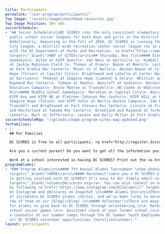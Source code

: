 ```yaml
---
title: Participants
permalink: "/our-program/participants/"
Top Image: "/assets/images/masthead-resources.jpg"
Top Image Position: 50% 40%
soccerSchedule:
- "## Soccer Schedule\n\nDC SCORES runs the only consistent elementary and middle
  public school soccer leagues for both boys and girls in the District of Columbia.
  Additionally, beginning in the fall of 2016, DC SCORES is running the DC SCORES
  City League, a District-wide recreation center soccer league run in partnership
  with the DC Department of Parks and Recreation. <a href=\"https://www.google.com/maps/d/u/0/viewer?mid=1ArueGtkLKryfnhjFva-7hHSZlD8&ll=38.8939219214454%2C-77.01469049999997&z=12\"
  target=\"_blank\">MAP of SITES</a>\n\n## Thursday, Nov 7\n\n#### Elementary School
  Gamedays\n- Aiton at KIPP Quest\n- Van Ness at Burrville \n- Kimball and Smothers
  at Jackie Robinson Field \n- Thomas at Drew\n- Boone at Beers\n- Leckie and Turner
  at Fort Greble Rec Center\n- Miner at JC Nalle\n- Amidon-Bowen at Tyler\n- Imagine
  Hope (Tolson) at Capital City\n- Brightwood and LaSalle at Carter Baron\n- Powell
  at Garrison\n- Thomson at Imagine Hope (Lamond) & Sela\n- Whittier and Raymond at
  Raymond Rec Center\n- Tubman at Reed\n- Bancroft at Seaton\n- Barnard at Takoma
  Education Campus\n- Bruce Monroe at Truesdell\n- HD Cooke at WSG\n\n## Friday, Nov
  8\n\n#### Middle School Gamedays\n- Meridian at Capital City\n- Basis at EL Haynes\n-
  KIPP Key and KIPP NE at Fletcher-Johnson Rec Center\n- KIPP WILL at KIPP AIM\n-
  Imagine Hope (Tolson) and KIPP Valor at Bertie Backus Campus\n- Ida B Wells at Cardozo\n-
  Truesdell and Brightwood at Fort Stevens Rec Center\n- Lincoln at Francis\n- LaSalle
  and Macfarland at Takoma Rec Center\n- Brookland and Raymond at Turkey Thicket Rec
  Center\n- Hart at Jefferson\n- Leckie and Kelly Miller at Fort Greble Rec Center"
soccerScheduleMap: "/uploads/image-program-sites-map-updated.png"
forFamilies:
- |-
  ## For Families

  DC SCORES is free to all participants. <a href="http://register.dcscores.org" target="_blank">Register your child/children</a> for the next DC SCORES programming season (we’re year-round), or for summer camps <a href="http://summer.dcscores.org/" target="_blank">HERE</a>

  Are you a current parent? Do you want to get all the information you need? Click <a href="https://parents.dcscores.org/" target="_blank">HERE</a>

  Work at a school interested in having DC SCORES? Print out the <a href="https://drive.google.com/file/d/11F1BG9gXQWi7vK1bQ2W-K74CERlA6aP1/view?usp=sharing" target="_blank">application form</a>.
programAlumni:
- "### Program Alumni\n\n#### 7th Annual Alumni Tournament \nSee photos <a href=\"https://www.flickr.com/photos/dcscorespictures/albums/72157691961383872\"
  target=\"_blank\">HERE</a>\n\n#### Reconnect!\nAre you a DC SCORES alumnus interested
  in getting involved with DC SCORES? It’s easy to do! Simply email <a href=\"mailto:alumni@dcscores.org\"
  target=\"_blank\">alumni@dcscores.org</a>. You can also connect on social media
  by following <a href=\"https://www.instagram.com/DCSalumni/\" target=\"_blank\">@DCSalumni</a>
  on Instagram and @dcscores on Snapchat.\n\n#### Alumni Stories\nThere are hundreds
  of incredible DC SCORES alumni stories, and we’ve been lucky to document just a
  few of them on our [blog](/blog).\n\n#### Volunteer!\nThere are many great ways
  for alumni to give back to DC SCORES through volunteering.\n\n- Referee elementary
  school soccer games.\n\n- Assistant coach at your former school.\n\n- Apply to be
  a counselor at our summer camps through the DC Summer Youth Employment Program (SYEP).\n\nView
  all DC SCORES volunteer opportunities [here](/volunteer)."
layout: participants
---
```


> # 
